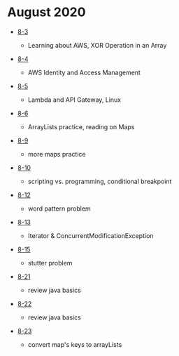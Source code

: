 # August 2020

- [8-3](./days/8-3.md)

  - Learning about AWS, XOR Operation in an Array

- [8-4](./days/8-4.md)

  - AWS Identity and Access Management

- [8-5](./days/8-5.md)

  - Lambda and API Gateway, Linux

- [8-6](./days/8-6.md)

  - ArrayLists practice, reading on Maps

- [8-9](./days/8-9.md)

  - more maps practice

- [8-10](./days/8-10.md)

  - scripting vs. programming, conditional breakpoint

- [8-12](./days/8-12.md)

  - word pattern problem

- [8-13](./days/8-13.md)

  - Iterator & ConcurrentModificationException

- [8-15](./days/8-15.md)

  - stutter problem

- [8-21](./days/8-21.md)

  - review java basics

- [8-22](./days/8-22.md)

  - review java basics

- [8-23](./days/8-23.md)

  - convert map's keys to arrayLists
